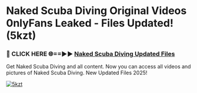 # Naked Scuba Diving Original Videos 0nlyFans Leaked - Files Updated! (5kzt)

<h3>🔴 CLICK HERE 🌐==►► <a href="https://tinyurl.com/up5wt9bj" rel="nofollow">Naked Scuba Diving Updated Files</a></h3>

Get Naked Scuba Diving and all content. Now you can access all videos and pictures of Naked Scuba Diving. New Updated Files 2025!

[![5kzt](https://i.imgur.com/ABiUzMV.gif)](https://tinyurl.com/up5wt9bj)
